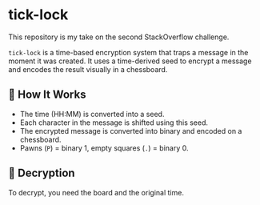 # tick-lock
This repository is my take on the second StackOverflow challenge.

`tick-lock` is a time-based encryption system that traps a message in the moment it was created. 
It uses a time-derived seed to encrypt a message and encodes the result visually in a chessboard.

## 🔐 How It Works
- The time (HH:MM) is converted into a seed.
- Each character in the message is shifted using this seed.
- The encrypted message is converted into binary and encoded on a chessboard.
- Pawns (`P`) = binary 1, empty squares (`.`) = binary 0.


## 🔄 Decryption
To decrypt, you need the board and the original time.


